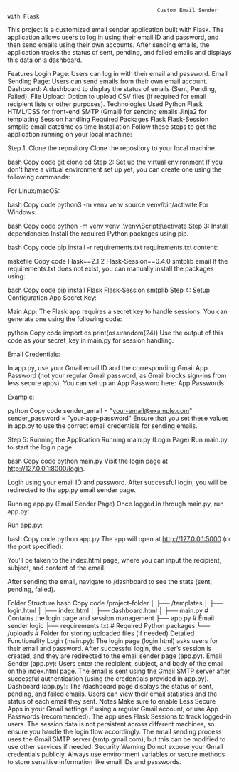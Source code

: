                                                    Custom Email Sender with Flask

This project is a customized email sender application built with Flask. The application allows users to log in using their email ID and password, and then send emails using their own accounts. After sending emails, the application tracks the status of sent, pending, and failed emails and displays this data on a dashboard.

Features
Login Page: Users can log in with their email and password.
Email Sending Page: Users can send emails from their own email account.
Dashboard: A dashboard to display the status of emails (Sent, Pending, Failed).
File Upload: Option to upload CSV files (if required for email recipient lists or other purposes).
Technologies Used
Python
Flask
HTML/CSS for front-end
SMTP (Gmail) for sending emails
Jinja2 for templating
Session handling
Required Packages
Flask
Flask-Session
smtplib
email
datetime
os
time
Installation
Follow these steps to get the application running on your local machine:

Step 1: Clone the repository
Clone the repository to your local machine.

bash
Copy code
git clone <repository-url>
cd <repository-folder>
Step 2: Set up the virtual environment
If you don't have a virtual environment set up yet, you can create one using the following commands:

For Linux/macOS:

bash
Copy code
python3 -m venv venv
source venv/bin/activate
For Windows:

bash
Copy code
python -m venv venv
.\venv\Scripts\activate
Step 3: Install dependencies
Install the required Python packages using pip.

bash
Copy code
pip install -r requirements.txt
requirements.txt content:

makefile
Copy code
Flask==2.1.2
Flask-Session==0.4.0
smtplib
email
If the requirements.txt does not exist, you can manually install the packages using:

bash
Copy code
pip install Flask Flask-Session smtplib
Step 4: Setup Configuration
App Secret Key:

Main App: The Flask app requires a secret key to handle sessions. You can generate one using the following code:

python
Copy code
import os
print(os.urandom(24))
Use the output of this code as your secret_key in main.py for session handling.

Email Credentials:

In app.py, use your Gmail email ID and the corresponding Gmail App Password (not your regular Gmail password, as Gmail blocks sign-ins from less secure apps). You can set up an App Password here: App Passwords.

Example:

python
Copy code
sender_email = "your-email@example.com"
sender_password = "your-app-password"
Ensure that you set these values in app.py to use the correct email credentials for sending emails.

Step 5: Running the Application
Running main.py (Login Page)
Run main.py to start the login page:

bash
Copy code
python main.py
Visit the login page at http://127.0.0.1:8000/login.

Login using your email ID and password. After successful login, you will be redirected to the app.py email sender page.

Running app.py (Email Sender Page)
Once logged in through main.py, run app.py:

Run app.py:

bash
Copy code
python app.py
The app will open at http://127.0.0.1:5000 (or the port specified).

You’ll be taken to the index.html page, where you can input the recipient, subject, and content of the email.

After sending the email, navigate to /dashboard to see the stats (sent, pending, failed).

Folder Structure
bash
Copy code
/project-folder
│
├── /templates
│   ├── login.html
│   ├── index.html
│   ├── dashboard.html
│
├── main.py          # Contains the login page and session management
├── app.py           # Email sender logic
├── requirements.txt # Required Python packages
└── /uploads         # Folder for storing uploaded files (if needed)
Detailed Functionality
Login (main.py):
The login page (login.html) asks users for their email and password.
After successful login, the user’s session is created, and they are redirected to the email sender page (app.py).
Email Sender (app.py):
Users enter the recipient, subject, and body of the email on the index.html page.
The email is sent using the Gmail SMTP server after successful authentication (using the credentials provided in app.py).
Dashboard (app.py):
The /dashboard page displays the status of sent, pending, and failed emails.
Users can view their email statistics and the status of each email they sent.
Notes
Make sure to enable Less Secure Apps in your Gmail settings if using a regular Gmail account, or use App Passwords (recommended).
The app uses Flask Sessions to track logged-in users. The session data is not persistent across different machines, so ensure you handle the login flow accordingly.
The email sending process uses the Gmail SMTP server (smtp.gmail.com), but this can be modified to use other services if needed.
Security Warning
Do not expose your Gmail credentials publicly. Always use environment variables or secure methods to store sensitive information like email IDs and passwords.
